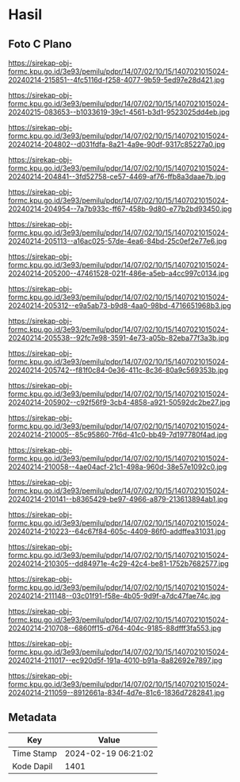 # Hasil

## Foto C Plano

https://sirekap-obj-formc.kpu.go.id/3e93/pemilu/pdpr/14/07/02/10/15/1407021015024-20240214-215851--4fc5116d-f258-4077-9b59-5ed97e28d421.jpg

https://sirekap-obj-formc.kpu.go.id/3e93/pemilu/pdpr/14/07/02/10/15/1407021015024-20240215-083653--b1033619-39c1-4561-b3d1-9523025dd4eb.jpg

https://sirekap-obj-formc.kpu.go.id/3e93/pemilu/pdpr/14/07/02/10/15/1407021015024-20240214-204802--d031fdfa-8a21-4a9e-90df-9317c85227a0.jpg

https://sirekap-obj-formc.kpu.go.id/3e93/pemilu/pdpr/14/07/02/10/15/1407021015024-20240214-204841--3fd52758-ce57-4469-af76-ffb8a3daae7b.jpg

https://sirekap-obj-formc.kpu.go.id/3e93/pemilu/pdpr/14/07/02/10/15/1407021015024-20240214-204954--7a7b933c-ff67-458b-9d80-e77b2bd93450.jpg

https://sirekap-obj-formc.kpu.go.id/3e93/pemilu/pdpr/14/07/02/10/15/1407021015024-20240214-205113--a16ac025-57de-4ea6-84bd-25c0ef2e77e6.jpg

https://sirekap-obj-formc.kpu.go.id/3e93/pemilu/pdpr/14/07/02/10/15/1407021015024-20240214-205200--47461528-021f-486e-a5eb-a4cc997c0134.jpg

https://sirekap-obj-formc.kpu.go.id/3e93/pemilu/pdpr/14/07/02/10/15/1407021015024-20240214-205312--e9a5ab73-b9d8-4aa0-98bd-4716651968b3.jpg

https://sirekap-obj-formc.kpu.go.id/3e93/pemilu/pdpr/14/07/02/10/15/1407021015024-20240214-205538--92fc7e98-3591-4e73-a05b-82eba77f3a3b.jpg

https://sirekap-obj-formc.kpu.go.id/3e93/pemilu/pdpr/14/07/02/10/15/1407021015024-20240214-205742--f81f0c84-0e36-411c-8c36-80a9c569353b.jpg

https://sirekap-obj-formc.kpu.go.id/3e93/pemilu/pdpr/14/07/02/10/15/1407021015024-20240214-205902--c92f56f9-3cb4-4858-a921-50592dc2be27.jpg

https://sirekap-obj-formc.kpu.go.id/3e93/pemilu/pdpr/14/07/02/10/15/1407021015024-20240214-210005--85c95860-7f6d-41c0-bb49-7d197780f4ad.jpg

https://sirekap-obj-formc.kpu.go.id/3e93/pemilu/pdpr/14/07/02/10/15/1407021015024-20240214-210058--4ae04acf-21c1-498a-960d-38e57e1092c0.jpg

https://sirekap-obj-formc.kpu.go.id/3e93/pemilu/pdpr/14/07/02/10/15/1407021015024-20240214-210141--b8365429-be97-4966-a879-213613894ab1.jpg

https://sirekap-obj-formc.kpu.go.id/3e93/pemilu/pdpr/14/07/02/10/15/1407021015024-20240214-210223--64c67f84-605c-4409-86f0-addffea31031.jpg

https://sirekap-obj-formc.kpu.go.id/3e93/pemilu/pdpr/14/07/02/10/15/1407021015024-20240214-210305--dd84971e-4c29-42c4-be81-1752b7682577.jpg

https://sirekap-obj-formc.kpu.go.id/3e93/pemilu/pdpr/14/07/02/10/15/1407021015024-20240214-211148--03c01f91-f58e-4b05-9d9f-a7dc47fae74c.jpg

https://sirekap-obj-formc.kpu.go.id/3e93/pemilu/pdpr/14/07/02/10/15/1407021015024-20240214-210708--6860ff15-d764-404c-9185-88dfff3fa553.jpg

https://sirekap-obj-formc.kpu.go.id/3e93/pemilu/pdpr/14/07/02/10/15/1407021015024-20240214-211017--ec920d5f-191a-4010-b91a-8a82692e7897.jpg

https://sirekap-obj-formc.kpu.go.id/3e93/pemilu/pdpr/14/07/02/10/15/1407021015024-20240214-211059--8912661a-834f-4d7e-81c6-1836d7282841.jpg


## Metadata

| Key        | Value               |
| ---------- | ------------------- |
| Time Stamp | 2024-02-19 06:21:02 |
| Kode Dapil | 1401                |



